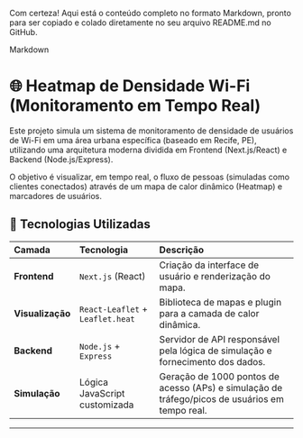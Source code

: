 Com certeza! Aqui está o conteúdo completo no formato Markdown, pronto para ser copiado e colado diretamente no seu arquivo README.md no GitHub.

Markdown

# 🌐 Heatmap de Densidade Wi-Fi (Monitoramento em Tempo Real)

Este projeto simula um sistema de monitoramento de densidade de usuários de Wi-Fi em uma área urbana específica (baseado em Recife, PE), utilizando uma arquitetura moderna dividida em Frontend (Next.js/React) e Backend (Node.js/Express).

O objetivo é visualizar, em tempo real, o fluxo de pessoas (simuladas como clientes conectados) através de um mapa de calor dinâmico (Heatmap) e marcadores de usuários.

## 🚀 Tecnologias Utilizadas

| Camada | Tecnologia | Descrição |
| :--- | :--- | :--- |
| **Frontend** | `Next.js` (React) | Criação da interface de usuário e renderização do mapa. |
| **Visualização** | `React-Leaflet` + `Leaflet.heat` | Biblioteca de mapas e plugin para a camada de calor dinâmica. |
| **Backend** | `Node.js` + `Express` | Servidor de API responsável pela lógica de simulação e fornecimento dos dados. |
| **Simulação** | Lógica JavaScript customizada | Geração de 1000 pontos de acesso (APs) e simulação de tráfego/picos de usuários em tempo real. |

---
